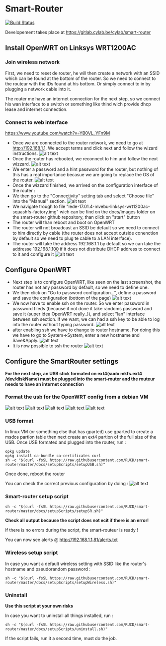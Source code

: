 # Smart-Router

[![Build Status](https://travis-ci.org/RUCD/smart-router.svg?branch=master)](https://travis-ci.org/RUCD/smart-router)

Developement takes place at https://gitlab.cylab.be/cylab/smart-router


## Install OpenWRT on Linksys WRT1200AC
### Join wireless network
First, we need to reset de router, he will then create a network with an SSID which can be found at the bottom of the router.
So we need to connect to the routeur with the IDs found at his bottom. Or simply connect to in by plugging a network cable into it.

The router me have an internet connection for the next step, so we connect his wan interface to a switch or something like thind wich provide dhcp lease and internet connection.

### Connect to web interface
https://www.youtube.com/watch?v=YB0VL_YFn9M

* Once we are connected to the router network, we need to go at http://192.168.1.1.
We accept terms and click next and follow the wizard instructions.
![alt text](docs/screenshots/1.png)
* Once the router has rebooted, we reconnect to him and follow the next wizzard.
![alt text](docs/screenshots/2.png)
* We enter a password and a hint password for the router, but nothing of this has a real importance becasue we are going to replace the OS of the router.
![alt text](docs/screenshots/3.png)
* Once the wizzard finished, we arrived on the configuration interface of the router : 
* We then go to the "Connectivity" setting tab and select "Choose file" into the "Manual" section.
![alt text](docs/screenshots/4.png)
* We navigate trough to file "lede-17.01.4-mvebu-linksys-wrt1200ac-squashfs-factory.img" wich can be find on the docs/images folder on the smart-router github repository, than click on "start" button 
* The router will than reboot and boot on OpenWRT
* The router will not broadcast an SSID be default so we need to connect to him directly by cable (the router does not accept outside conenction by default so we need to plug te cable to a LAN interface).
* The router will take the address 192.168.1.1 by default so we can take the addresse 192.168.1.100 if it does not distribute DHCP address to connect to it and configure it
![alt text](docs/screenshots/5.png)

## Configure OpenWRT
* Next step is to configure OpenWRT, like seen on the last screenshot, the router has not any password by default, so we need to define one. 
* We then click on "Go to password configuration...", define a password and save the configuration (bottom of the page) 
![alt text](docs/screenshots/6.png)
* We now have to enable ssh on the router. So we enter password in password fileds (because if not done it take randoms password and save it (super idea OpenWRT really..)), and select "lan" interface between ssh section. If we want, we can had a ssh key to be able to log into the router without typing password.
![alt text](docs/screenshots/7.png)
* after enabling ssh we have to change to router hostname. For doing this we have to go to System->System, enter a new hostname and Save&Apply.
![alt text](docs/screenshots/8.png)
* It is now possible to ssh the router 
![alt text](docs/screenshots/9.png)


## Configure the SmartRouter settings
**For the next step, an USB stick formated on ext4(sudo mkfs.ext4 /dev/diskName) must be plugged into the smart-router and the routeur needs to have an internet connection**

### Format the usb for the OpenWRT config from a debian VM
![alt text](docs/screenshots/u1.png)
![alt text](docs/screenshots/u2.png)
![alt text](docs/screenshots/u3.png)
![alt text](docs/screenshots/u4.png)
![alt text](docs/screenshots/u5.png)

### USB format 
In linux VM (or something else that has gparted) use gparted to create a msdos partion table then next create an ext4 partion of the full size of the USB.
Once USB formated and plugged into the router, run :

````
opkg update 
opkg install ca-bundle ca-certificates curl
sh -c "$(curl -fsSL https://raw.githubusercontent.com/RUCD/smart-router/master/docs/setupScripts/setupUSB.sh)"
````

Once done, reboot the router

You can check the correct previous configuration by doing : 
![alt text](docs/screenshots/10.png)


### Smart-router setup script
````
sh -c "$(curl -fsSL https://raw.githubusercontent.com/RUCD/smart-router/master/docs/setupScripts/setupSR.sh)"
````
**Check all output because the script does not ecit if there is an error!**

If there is no errors during the script, the smart-routeur is ready ! 

You can now see alerts @ http://192.168.1.1:81/alerts.txt

### Wireless setup script
In case you want a default wireless setting with SSID like the router's hostname and pseudorandom password : 

````
sh -c "$(curl -fsSL https://raw.githubusercontent.com/RUCD/smart-router/master/docs/setupScripts/setupWireless.sh)"
````

### Uninstall
**Use this script at your own risks**

In case you want to uninstall all things installed, run : 

````
sh -c "$(curl -fsSL https://raw.githubusercontent.com/RUCD/smart-router/master/docs/setupScripts/uninstall.sh)"
````


If the script fails, run it a second time, must do the job.